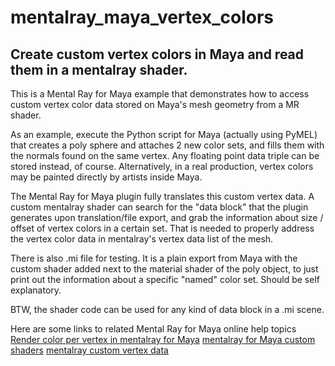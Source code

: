 # mentalray_maya_vertex_colors
## Create custom vertex colors in Maya and read them in a mentalray shader.

This is a Mental Ray for Maya example that demonstrates how to access
custom vertex color data stored on Maya's mesh geometry from a MR shader.

As an example, execute the Python script for Maya (actually using PyMEL)
that creates a poly sphere and attaches 2 new color sets, and fills them
with the normals found on the same vertex. Any floating point data triple
can be stored instead, of course. Alternatively, in a real production,
vertex colors may be painted directly by artists inside Maya.

The Mental Ray for Maya plugin fully translates this custom vertex data.
A custom mentalray shader can search for the "data block" that the plugin
generates upon translation/file export, and grab the information about
size / offset of vertex colors in a certain set. That is needed to properly
address the vertex color data in mentalray's vertex data list of the mesh.

There is also .mi file for testing. It is a plain export from Maya with
the custom shader added next to the material shader of the poly object,
to just print out the information about a specific "named" color set.
Should be self explanatory.

BTW, the shader code can be used for any kind of data block in a .mi scene.

Here are some links to related Mental Ray for Maya online help topics
[Render color per vertex in mentalray for Maya](https://knowledge.autodesk.com/support/maya/learn-explore/caas/CloudHelp/cloudhelp/2016/ENU/Maya/files/GUID-6ED598A1-86DD-4B2C-B34A-25BB13C979ED-htm.html)
[mentalray for Maya custom shaders](https://knowledge.autodesk.com/support/maya/learn-explore/caas/CloudHelp/cloudhelp/2016/ENU/Maya/files/GUID-4F5F2A6F-55B5-47EE-BBD1-69F99C5BE4A6-htm.html)
[mentalray custom vertex data](https://knowledge.autodesk.com/support/maya/learn-explore/caas/CloudHelp/cloudhelp/2016/ENU/Maya/files/GUID-1C2282A6-B524-45C4-B050-4369FA13F5E0-htm.html)
